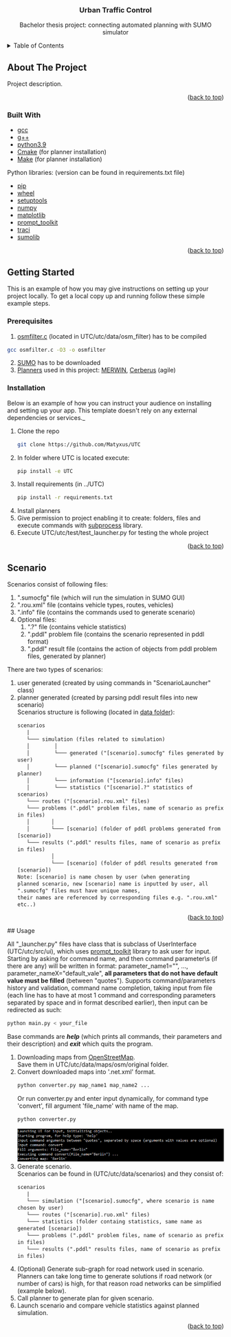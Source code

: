 <div id="top"></div>


<!-- PROJECT LOGO -->
<br />
<div align="center">
  <h3 align="center">Urban Traffic Control</h3>

  <p align="center">
    Bachelor thesis project: connecting automated planning with SUMO simulator
  </p>
</div>



<!-- TABLE OF CONTENTS -->
<details>
  <summary>Table of Contents</summary>
  <ol>
    <li>
      <a href="#about-the-project">About The Project</a>
      <ul>
        <li><a href="#built-with">Built With</a></li>
      </ul>
    </li>
    <li>
      <a href="#getting-started">Getting Started</a>
      <ul>
        <li><a href="#prerequisites">Prerequisites</a></li>
        <li><a href="#installation">Installation</a></li>
      </ul>
    </li>
   <li>
      <a href="#scenario">Scenario</a>
    </li>
    <li>
      <a href="#usafe">Usage</a>
    </li>
  </ol>
</details>



<!-- ABOUT THE PROJECT -->
## About The Project



Project description.

<p align="right">(<a href="#top">back to top</a>)</p>



### Built With

* [gcc]()
* [g++]()
* [python3.9]()
* [Cmake]() (for planner installation)
* [Make]() (for planner installation)

Python libraries: (version can be found in requirements.txt file)
* [pip](https://pypi.org/project/pip/)
* [wheel](https://pypi.org/project/wheel/)
* [setuptools](https://pypi.org/project/setuptools/)
* [numpy](https://numpy.org/)
* [matplotlib](https://matplotlib.org/)
* [prompt_toolkit](https://python-prompt-toolkit.readthedocs.io/en/master/)
* [traci](https://pypi.org/project/traci/)
* [sumolib](https://pypi.org/project/sumolib/)

<p align="right">(<a href="#top">back to top</a>)</p>



<!-- GETTING STARTED -->
## Getting Started

This is an example of how you may give instructions on setting up your project locally.
To get a local copy up and running follow these simple example steps.

### Prerequisites


1) [osmfilter.c](https://wiki.openstreetmap.org/wiki/Osmfilter) (located in UTC/utc/data/osm_filter) has to be compiled
  ```sh
  gcc osmfilter.c -O3 -o osmfilter
  ```
2) [SUMO](https://www.eclipse.org/sumo/) has to be downloaded
3) [Planners](https://ipc2018-classical.bitbucket.io/#description) 
used in this project: [MERWIN](https://bitbucket.org/ipc2018-classical/team14/src/ipc-2018-seq-agl/), 
[Cerberus](https://bitbucket.org/ipc2018-classical/team15/src/ipc-2018-seq-agl/) (agile)

### Installation

Below is an example of how you can instruct your audience on installing and setting up your app. This template doesn't rely on any external dependencies or services._

1. Clone the repo
   ```sh
   git clone https://github.com/Matyxus/UTC
   ```
2. In folder where UTC is located execute:
   ```sh
   pip install -e UTC
   ```
3. Install requirements (in ../UTC)
   ```sh
   pip install -r requirements.txt
   ```
4. Install planners
5. Give permission to project enabling it to create: folders, files and execute
commands with [subprocess](https://docs.python.org/3/library/subprocess.html) library.
6. Execute UTC/utc/test/test_launcher.py for testing the whole project

<p align="right">(<a href="#top">back to top</a>)</p>

<!-- Scenario -->
## Scenario
Scenarios consist of following files:
1. ".sumocfg" file (which will run the simulation in SUMO GUI)
2. ".rou.xml" file (contains vehicle types, routes, vehicles)
3. ".info" file (contains the commands used to generate scenario)
4. Optional files:  
   1. ".?" file (contains vehicle statistics)
   2. ".pddl" problem file (contains the scenario represented in pddl format)
   3. ".pddl" result file (contains the action of objects from pddl problem files, generated by planner)    

There are two types of scenarios:
1. user generated (created by using commands in "ScenarioLauncher" class)
2. planner generated (created by parsing pddl result files into new scenario)  
Scenarios structure is following (located in [data folder](./utc/data)):
   ```
   scenarios
      |
      └─── simulation (files related to simulation)
      │        │
      │        └─── generated ("[scenario].sumocfg" files generated by user)
      │        └─── planned ("[scenario].sumocfg" files generated by planner)
      │        └─── information ("[scenario].info" files)
      │        └─── statistics ("[scenario].?" statistics of scenarios)
      └─── routes ("[scenario].rou.xml" files)   
      └─── problems (".pddl" problem files, name of scenario as prefix in files)
      │       │
      │       └─── [scenario] (folder of pddl problems generated from [scenario])
      └─── results (".pddl" results files, name of scenario as prefix in files)
              │
              └─── [scenario] (folder of pddl results generated from [scenario])
   Note: [scenario] is name chosen by user (when generating
   planned scenario, new [scenario] name is inputted by user, all
   ".sumocfg" files must have unique names, 
   their names are referenced by corresponding files e.g. ".rou.xml" etc..)
   ```



<p align="right">(<a href="#top">back to top</a>)</p>
<!-- USAGE EXAMPLES -->
## Usage

All "_launcher.py" files have class that is subclass of UserInterface (UTC/utc/src/ui), which uses
[prompt_toolkit](https://python-prompt-toolkit.readthedocs.io/en/master/) library to ask
user for input. Starting by asking for command name, and then command parameter\s (if there are any) will be written
in format: parameter_name1="", ..., parameter_nameX="default_vale", **all parameters that do not have default value
must be filled** (between "quotes"). Supports command/parameters history and validation, command name completion,
taking input from file (each line has to have at most 1 command and corresponding parameters separated by space
and in format described earlier),
then input can be redirected as such:
   ```sh
   python main.py < your_file
   ```
Base commands are **_help_** (which prints all commands, their parameters and their description) and **_exit_** which quits
the program.

1. Downloading maps from [OpenStreetMap](https://www.openstreetmap.org/). \
Save them in UTC/utc/data/maps/osm/original folder.
2. Convert downloaded maps into '.net.xml' format.
   ```sh
   python converter.py map_name1 map_name2 ...
   ```
   Or run converter.py and enter input dynamically, for command type 'convert',
   fill argument 'file_name' with name of the map.
   ```sh
   python converter.py
   ```
   ![converter example](Images/converter_input_example.PNG)
3. Generate scenario. \
Scenarios can be found in (UTC/utc/data/scenarios) and they consist of: 
   ```
   scenarios
      |
      └─── simulation ("[scenario].sumocfg", where scenario is name chosen by user)
      └─── routes ("[scenario].ruo.xml" files)   
      └─── statistics (folder containg statistics, same name as generated [scenario])
      └─── problems (".pddl" problem files, name of scenario as prefix in files)
      └─── results (".pddl" results files, name of scenario as prefix in files)
   ```
4. (Optional) Generate sub-graph for road network used in scenario. \
Planners can take long time to generate solutions if road network (or number of cars)
is high, for that reason road networks can be simplified (example below).
5. Call planner to generate plan for given scenario.
6. Launch scenario and compare vehicle statistics against planned simulation.

<p align="right">(<a href="#top">back to top</a>)</p>










